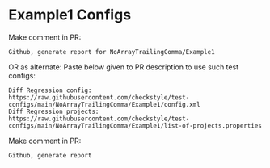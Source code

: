 # Example1 Configs
Make comment in PR:
```
Github, generate report for NoArrayTrailingComma/Example1
```
OR as alternate:
Paste below given to PR description to use such test configs:
```
Diff Regression config: https://raw.githubusercontent.com/checkstyle/test-configs/main/NoArrayTrailingComma/Example1/config.xml
Diff Regression projects: https://raw.githubusercontent.com/checkstyle/test-configs/main/NoArrayTrailingComma/Example1/list-of-projects.properties
```
Make comment in PR:
```
Github, generate report
```

